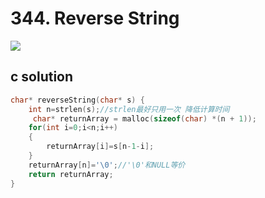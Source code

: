 # 344. Reverse String
<img src="https://github.com/vampire1996/LeetCode/blob/master/Problems/301-400/344.ReverseString/problem.png "/>

## c solution
```c
char* reverseString(char* s) {
    int n=strlen(s);//strlen最好只用一次 降低计算时间
     char* returnArray = malloc(sizeof(char) *(n + 1));
    for(int i=0;i<n;i++)
    {
        returnArray[i]=s[n-1-i];
    }
    returnArray[n]='\0';//'\0'和NULL等价
    return returnArray;
}
```
